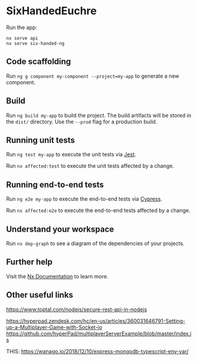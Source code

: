 # SixHandedEuchre

Run the app:

`nx serve api`  
`nx serve six-handed-ng`

## Code scaffolding

Run `ng g component my-component --project=my-app` to generate a new component.

## Build

Run `ng build my-app` to build the project. The build artifacts will be stored in the `dist/` directory. Use the `--prod` flag for a production build.

## Running unit tests

Run `ng test my-app` to execute the unit tests via [Jest](https://jestjs.io).

Run `nx affected:test` to execute the unit tests affected by a change.

## Running end-to-end tests

Run `ng e2e my-app` to execute the end-to-end tests via [Cypress](https://www.cypress.io).

Run `nx affected:e2e` to execute the end-to-end tests affected by a change.

## Understand your workspace

Run `nx dep-graph` to see a diagram of the dependencies of your projects.

## Further help

Visit the [Nx Documentation](https://nx.dev/angular) to learn more.

## Other useful links

https://www.toptal.com/nodejs/secure-rest-api-in-nodejs

https://hyperpad.zendesk.com/hc/en-us/articles/360031646791-Setting-up-a-Multiplayer-Game-with-Socket-io  
https://github.com/hyperPad/multiplayerServerExample/blob/master/index.js

THIS: https://wanago.io/2018/12/10/express-mongodb-typescript-env-var/
